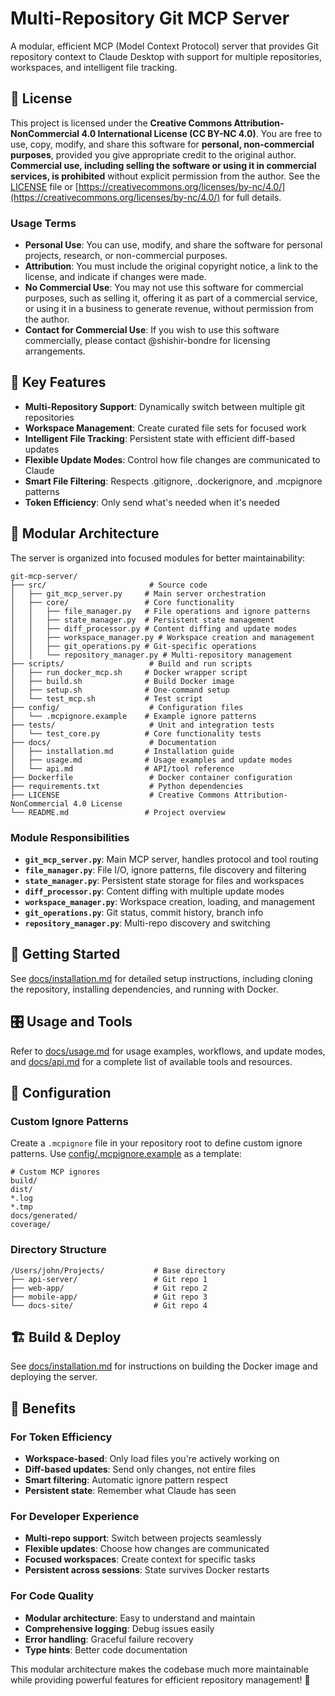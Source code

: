 # Multi-Repository Git MCP Server

A modular, efficient MCP (Model Context Protocol) server that provides Git repository context to Claude Desktop with support for multiple repositories, workspaces, and intelligent file tracking.

## 📜 License

This project is licensed under the **Creative Commons Attribution-NonCommercial 4.0 International License (CC BY-NC 4.0)**. You are free to use, copy, modify, and share this software for **personal, non-commercial purposes**, provided you give appropriate credit to the original author. **Commercial use, including selling the software or using it in commercial services, is prohibited** without explicit permission from the author. See the [LICENSE](LICENSE) file or [https://creativecommons.org/licenses/by-nc/4.0/](https://creativecommons.org/licenses/by-nc/4.0/) for full details.

### Usage Terms
- **Personal Use**: You can use, modify, and share the software for personal projects, research, or non-commercial purposes.
- **Attribution**: You must include the original copyright notice, a link to the license, and indicate if changes were made.
- **No Commercial Use**: You may not use this software for commercial purposes, such as selling it, offering it as part of a commercial service, or using it in a business to generate revenue, without permission from the author.
- **Contact for Commercial Use**: If you wish to use this software commercially, please contact @shishir-bondre for licensing arrangements.

## 🎯 Key Features

- **Multi-Repository Support**: Dynamically switch between multiple git repositories
- **Workspace Management**: Create curated file sets for focused work
- **Intelligent File Tracking**: Persistent state with efficient diff-based updates
- **Flexible Update Modes**: Control how file changes are communicated to Claude
- **Smart File Filtering**: Respects .gitignore, .dockerignore, and .mcpignore patterns
- **Token Efficiency**: Only send what's needed when it's needed

## 📁 Modular Architecture

The server is organized into focused modules for better maintainability:

```
git-mcp-server/
├── src/                       # Source code
│   ├── git_mcp_server.py     # Main server orchestration
│   ├── core/                 # Core functionality
│   │   ├── file_manager.py   # File operations and ignore patterns
│   │   ├── state_manager.py  # Persistent state management
│   │   ├── diff_processor.py # Content diffing and update modes
│   │   ├── workspace_manager.py # Workspace creation and management
│   │   ├── git_operations.py # Git-specific operations
│   │   └── repository_manager.py # Multi-repository management
├── scripts/                   # Build and run scripts
│   ├── run_docker_mcp.sh     # Docker wrapper script
│   ├── build.sh              # Build Docker image
│   ├── setup.sh              # One-command setup
│   └── test_mcp.sh           # Test script
├── config/                    # Configuration files
│   └── .mcpignore.example    # Example ignore patterns
├── tests/                     # Unit and integration tests
│   └── test_core.py          # Core functionality tests
├── docs/                      # Documentation
│   ├── installation.md       # Installation guide
│   ├── usage.md              # Usage examples and update modes
│   └── api.md                # API/tool reference
├── Dockerfile                 # Docker container configuration
├── requirements.txt           # Python dependencies
├── LICENSE                    # Creative Commons Attribution-NonCommercial 4.0 License
└── README.md                 # Project overview
```

### Module Responsibilities

- **`git_mcp_server.py`**: Main MCP server, handles protocol and tool routing
- **`file_manager.py`**: File I/O, ignore patterns, file discovery and filtering
- **`state_manager.py`**: Persistent state storage for files and workspaces
- **`diff_processor.py`**: Content diffing with multiple update modes
- **`workspace_manager.py`**: Workspace creation, loading, and management
- **`git_operations.py`**: Git status, commit history, branch info
- **`repository_manager.py`**: Multi-repo discovery and switching

## 🚀 Getting Started

See [docs/installation.md](docs/installation.md) for detailed setup instructions, including cloning the repository, installing dependencies, and running with Docker.

## 🎛️ Usage and Tools

Refer to [docs/usage.md](docs/usage.md) for usage examples, workflows, and update modes, and [docs/api.md](docs/api.md) for a complete list of available tools and resources.

## 🔧 Configuration

### Custom Ignore Patterns
Create a `.mcpignore` file in your repository root to define custom ignore patterns. Use [config/.mcpignore.example](config/.mcpignore.example) as a template:
```
# Custom MCP ignores
build/
dist/
*.log
*.tmp
docs/generated/
coverage/
```

### Directory Structure
```
/Users/john/Projects/           # Base directory
├── api-server/                 # Git repo 1
├── web-app/                    # Git repo 2
├── mobile-app/                 # Git repo 3
└── docs-site/                  # Git repo 4
```

## 🏗️ Build & Deploy

See [docs/installation.md](docs/installation.md) for instructions on building the Docker image and deploying the server.

## 🎯 Benefits

### For Token Efficiency
- **Workspace-based**: Only load files you're actively working on
- **Diff-based updates**: Send only changes, not entire files
- **Smart filtering**: Automatic ignore pattern respect
- **Persistent state**: Remember what Claude has seen

### For Developer Experience
- **Multi-repo support**: Switch between projects seamlessly
- **Flexible updates**: Choose how changes are communicated
- **Focused workspaces**: Create context for specific tasks
- **Persistent across sessions**: State survives Docker restarts

### For Code Quality
- **Modular architecture**: Easy to understand and maintain
- **Comprehensive logging**: Debug issues easily
- **Error handling**: Graceful failure recovery
- **Type hints**: Better code documentation

This modular architecture makes the codebase much more maintainable while providing powerful features for efficient repository management! 🎉